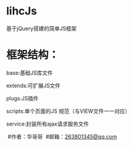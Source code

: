 # lihcJs

基于jQuery搭建的简单JS框架

# 框架结构：

  base:基础JS库文件
  
  extends:可扩展JS文件
  
  plugs:JS插件
  
  scripts:单个页面的JS 规范（与VIEW文件一一对应）
  
  service:封装所有ajax请求服务文件
  
  #作者：华哥哥
  #邮箱：263801345@qq.com
